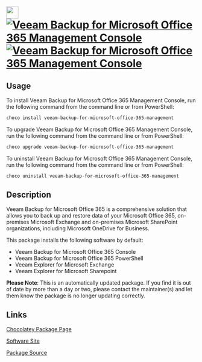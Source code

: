 ﻿# <img src="https://cdn.jsdelivr.net/gh/mkevenaar/chocolatey-packages@6ebecc329e84460097d143636f21f1c899a8d4b9/icons/veeam-backup-for-microsoft-office-365-management.png" width="32" height="32"/> [![Veeam Backup for Microsoft Office 365 Management Console](https://img.shields.io/chocolatey/v/veeam-backup-for-microsoft-office-365-management.svg?label=Veeam+Backup+for+Microsoft+Office+365+Management+Console)](https://chocolatey.org/packages/veeam-backup-for-microsoft-office-365-management) [![Veeam Backup for Microsoft Office 365 Management Console](https://img.shields.io/chocolatey/dt/veeam-backup-for-microsoft-office-365-management.svg)](https://chocolatey.org/packages/veeam-backup-for-microsoft-office-365-management)

## Usage
To install Veeam Backup for Microsoft Office 365 Management Console, run the following command from the command line or from PowerShell:
```powershell
choco install veeam-backup-for-microsoft-office-365-management
```

To upgrade Veeam Backup for Microsoft Office 365 Management Console, run the following command from the command line or from PowerShell:
```powershell
choco upgrade veeam-backup-for-microsoft-office-365-management
```

To uninstall Veeam Backup for Microsoft Office 365 Management Console, run the following command from the command line or from PowerShell:
```powershell
choco uninstall veeam-backup-for-microsoft-office-365-management
```

## Description
Veeam Backup for Microsoft Office 365 is a comprehensive solution that allows you to back up and restore data of your Microsoft Office 365, on-premises Microsoft Exchange and on-premises Microsoft SharePoint organizations, including Microsoft OneDrive for Business.

This package installs the following software by default:

* Veeam Backup for Microsoft Office 365 Console
* Veeam Backup for Microsoft Office 365 PowerShell
* Veeam Explorer for Microsoft Exchange
* Veeam Explorer for Microsoft Sharepoint

**Please Note**: This is an automatically updated package. If you find it is
out of date by more than a day or two, please contact the maintainer(s) and
let them know the package is no longer updating correctly.


## Links
[Chocolatey Package Page](https://chocolatey.org/packages/veeam-backup-for-microsoft-office-365-management)

[Software Site](http://www.veeam.com/)

[Package Source](https://github.com/mkevenaar/chocolatey-packages/tree/master/automatic/veeam-backup-for-microsoft-office-365-management)

